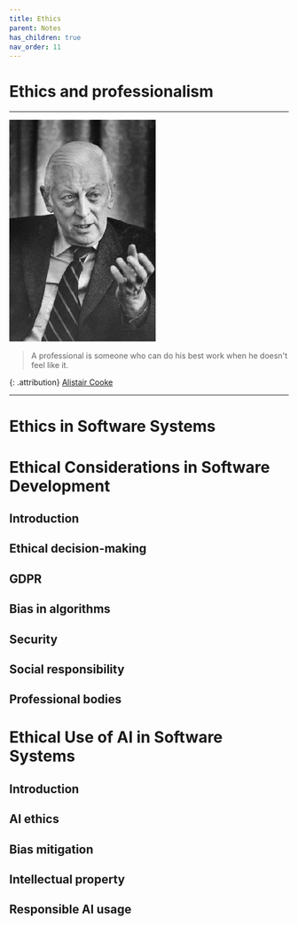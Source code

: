 ```yaml
---
title: Ethics
parent: Notes
has_children: true
nav_order: 11
---
```


# Ethics and professionalism

<hr class="splash">

![Alistair Cooke](../../images/people/alistair_cooke.png)
<blockquote class="pretty"><span>
A professional is someone who can do his best work when he doesn't feel like it.
</span></blockquote>

{: .attribution}
[Alistair Cooke](https://en.wikipedia.org/wiki/Alistair_Cooke)

<hr class="splash">

# Ethics in Software Systems

# Ethical Considerations in Software Development

## Introduction

## Ethical decision-making

## GDPR

## Bias in algorithms

## Security

## Social responsibility

## Professional bodies

# Ethical Use of AI in Software Systems

## Introduction

## AI ethics

## Bias mitigation

## Intellectual property

## Responsible AI usage




